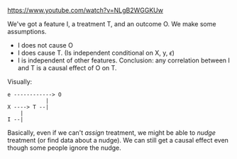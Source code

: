 https://www.youtube.com/watch?v=NLgB2WGGKUw

We've got a feature I, a treatment T, and an outcome O. We make some assumptions.
- I does not cause O
- I does cause T. (Is independent conditional on X, y, $\epsilon$)
- I is independent of other features.
Conclusion: any correlation between I and T is a causal effect of O on T.

Visually:

```foo
e ------------> O
		    |
X ----> T --|
	|
I --|
```

Basically, even if we can't *assign* treatment, we might be able to *nudge* treatment (or find data about a nudge). We can still get a causal effect even though some people ignore the nudge.